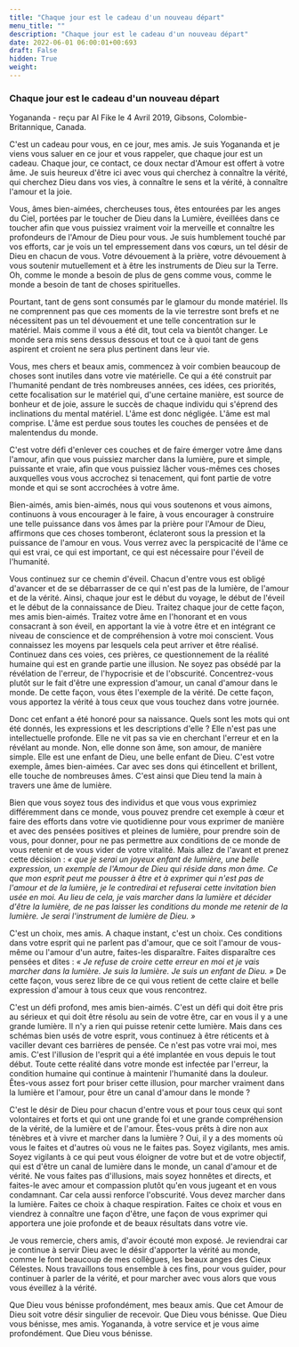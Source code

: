 ```yaml
---
title: "Chaque jour est le cadeau d'un nouveau départ"
menu_title: ""
description: "Chaque jour est le cadeau d'un nouveau départ"
date: 2022-06-01 06:00:01+00:693
draft: False
hidden: True
weight:
---
```

### Chaque jour est le cadeau d'un nouveau départ

Yogananda - reçu par Al Fike le 4 Avril 2019, Gibsons, Colombie-Britannique, Canada.

C'est un cadeau pour vous, en ce jour, mes amis. Je suis Yogananda et je viens vous saluer en ce jour et vous rappeler, que chaque jour est un cadeau. Chaque jour, ce contact, ce doux nectar d'Amour est offert à votre âme. Je suis heureux d'être ici avec vous qui cherchez à connaître la vérité, qui cherchez Dieu dans vos vies, à connaître le sens et la vérité, à connaître l'amour et la joie.

Vous, âmes bien-aimées, chercheuses tous, êtes entourées par les anges du Ciel, portées par le toucher de Dieu dans la Lumière, éveillées dans ce toucher afin que vous puissiez vraiment voir la merveille et connaître les profondeurs de l'Amour de Dieu pour vous. Je suis humblement touché par vos efforts, car je vois un tel empressement dans vos cœurs, un tel désir de Dieu en chacun de vous. Votre dévouement à la prière, votre dévouement à vous soutenir mutuellement et à être les instruments de Dieu sur la Terre. Oh, comme le monde a besoin de plus de gens comme vous, comme le monde a besoin de tant de choses spirituelles.

Pourtant, tant de gens sont consumés par le glamour du monde matériel. Ils ne comprennent pas que ces moments de la vie terrestre sont brefs et ne nécessitent pas un tel dévouement et une telle concentration sur le matériel. Mais comme il vous a été dit, tout cela va bientôt changer. Le monde sera mis sens dessus dessous et tout ce à quoi tant de gens aspirent et croient ne sera plus pertinent dans leur vie.

Vous, mes chers et beaux amis, commencez à voir combien beaucoup de choses sont inutiles dans votre vie matérielle. Ce qui a été construit par l'humanité pendant de très nombreuses années, ces idées, ces priorités, cette focalisation sur le matériel qui, d'une certaine manière, est source de bonheur et de joie, assure le succès de chaque individu qui s'éprend des inclinations du mental matériel. L'âme est donc négligée. L'âme est mal comprise. L'âme est perdue sous toutes les couches de pensées et de malentendus du monde.

C'est votre défi d'enlever ces couches et de faire émerger votre âme dans l'amour, afin que vous puissiez marcher dans la lumière, pure et simple, puissante et vraie, afin que vous puissiez lâcher vous-mêmes ces choses auxquelles vous vous accrochez si tenacement, qui font partie de votre monde et qui se sont accrochées à votre âme.

Bien-aimés, amis bien-aimés, nous qui vous soutenons et vous aimons, continuons à vous encourager à le faire, à vous encourager à construire une telle puissance dans vos âmes par la prière pour l'Amour de Dieu, affirmons que ces choses tomberont, éclateront sous la pression et la puissance de l'amour en vous. Vous verrez avec la perspicacité de l'âme ce qui est vrai, ce qui est important, ce qui est nécessaire pour l'éveil de l'humanité.

Vous continuez sur ce chemin d'éveil. Chacun d'entre vous est obligé d'avancer et de se débarrasser de ce qui n'est pas de la lumière, de l'amour et de la vérité. Ainsi, chaque jour est le début du voyage, le début de l'éveil et le début de la connaissance de Dieu. Traitez chaque jour de cette façon, mes amis bien-aimés. Traitez votre âme en l'honorant et en vous consacrant à son éveil, en apportant la vie à votre être et en intégrant ce niveau de conscience et de compréhension à votre moi conscient. Vous connaissez les moyens par lesquels cela peut arriver et être réalisé. Continuez dans ces voies, ces prières, ce questionnement de la réalité humaine qui est en grande partie une illusion. Ne soyez pas obsédé par la révélation de l'erreur, de l'hypocrisie et de l'obscurité. Concentrez-vous plutôt sur le fait d'être une expression d'amour, un canal d'amour dans le monde. De cette façon, vous êtes l'exemple de la vérité. De cette façon, vous apportez la vérité à tous ceux que vous touchez dans votre journée.

Donc cet enfant a été honoré pour sa naissance. Quels sont les mots qui ont été donnés, les expressions et les descriptions d'elle ? Elle n'est pas une intellectuelle profonde. Elle ne vit pas sa vie en cherchant l'erreur et en la révélant au monde. Non, elle donne son âme, son amour, de manière simple. Elle est une enfant de Dieu, une belle enfant de Dieu. C'est votre exemple, âmes bien-aimées. Car avec ses dons qui étincellent et brillent, elle touche de nombreuses âmes. C'est ainsi que Dieu tend la main à travers une âme de lumière.

Bien que vous soyez tous des individus et que vous vous exprimiez différemment dans ce monde, vous pouvez prendre cet exemple à cœur et faire des efforts dans votre vie quotidienne pour vous exprimer de manière et avec des pensées positives et pleines de lumière, pour prendre soin de vous, pour donner, pour ne pas permettre aux conditions de ce monde de vous retenir et de vous vider de votre vitalité. Mais allez de l'avant et prenez cette décision : *« que je serai un joyeux enfant de lumière, une belle expression, un exemple de l'Amour de Dieu qui réside dans mon âme. Ce que mon esprit peut me pousser à être et à exprimer qui n'est pas de l'amour et de la lumière, je le contredirai et refuserai cette invitation bien usée en moi. Au lieu de cela, je vais marcher dans la lumière et décider d'être la lumière, de ne pas laisser les conditions du monde me retenir de la lumière. Je serai l'instrument de lumière de Dieu. »*

C'est un choix, mes amis. A chaque instant, c'est un choix. Ces conditions dans votre esprit qui ne parlent pas d'amour, que ce soit l'amour de vous-même ou l'amour d'un autre, faites-les disparaître. Faites disparaître ces pensées et dites : *« Je refuse de croire cette erreur en moi et je vais marcher dans la lumière. Je suis la lumière. Je suis un enfant de Dieu. »* De cette façon, vous serez libre de ce qui vous retient de cette claire et belle expression d'amour à tous ceux que vous rencontrez.

C'est un défi profond, mes amis bien-aimés. C'est un défi qui doit être pris au sérieux et qui doit être résolu au sein de votre être, car en vous il y a une grande lumière. Il n'y a rien qui puisse retenir cette lumière. Mais dans ces schémas bien usés de votre esprit, vous continuez à être réticents et à vaciller devant ces barrières de pensée. Ce n'est pas votre vrai moi, mes amis. C'est l'illusion de l'esprit qui a été implantée en vous depuis le tout début. Toute cette réalité dans votre monde est infectée par l'erreur, la condition humaine qui continue à maintenir l'humanité dans la douleur. Êtes-vous assez fort pour briser cette illusion, pour marcher vraiment dans la lumière et l'amour, pour être un canal d'amour dans le monde ?

C'est le désir de Dieu pour chacun d'entre vous et pour tous ceux qui sont volontaires et forts et qui ont une grande foi et une grande compréhension de la vérité, de la lumière et de l'amour. Êtes-vous prêts à dire non aux ténèbres et à vivre et marcher dans la lumière ? Oui, il y a des moments où vous le faites et d'autres où vous ne le faites pas. Soyez vigilants, mes amis. Soyez vigilants à ce qui peut vous éloigner de votre but et de votre objectif, qui est d'être un canal de lumière dans le monde, un canal d'amour et de vérité. Ne vous faites pas d'illusions, mais soyez honnêtes et directs, et faites-le avec amour et compassion plutôt qu'en vous jugeant et en vous condamnant. Car cela aussi renforce l'obscurité. Vous devez marcher dans la lumière. Faites ce choix à chaque respiration. Faites ce choix et vous en viendrez à connaître une façon d'être, une façon de vous exprimer qui apportera une joie profonde et de beaux résultats dans votre vie.

Je vous remercie, chers amis, d'avoir écouté mon exposé. Je reviendrai car je continue à servir Dieu avec le désir d'apporter la vérité au monde, comme le font beaucoup de mes collègues, les beaux anges des Cieux Célestes. Nous travaillons tous ensemble à ces fins, pour vous guider, pour continuer à parler de la vérité, et pour marcher avec vous alors que vous vous éveillez à la vérité.

Que Dieu vous bénisse profondément, mes beaux amis. Que cet Amour de Dieu soit votre désir singulier de recevoir. Que Dieu vous bénisse. Que Dieu vous bénisse, mes amis. Yogananda, à votre service et je vous aime profondément. Que Dieu vous bénisse.
